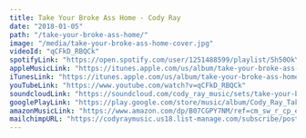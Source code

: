 ```yaml
---
title: Take Your Broke Ass Home - Cody Ray
date: "2018-01-05"
path: "/take-your-broke-ass-home/"
image: "/media/take-your-broke-ass-home-cover.jpg"
videoId: "qCFkD_RBQCk"
spotifyLink: "https://open.spotify.com/user/1251488599/playlist/5h50OkYQbD3xCkl7a3zZil?si=s3KkU8wlRGOAfNtBBMULtA"
appleMusicLink: "https://itunes.apple.com/us/album/take-your-broke-ass-home-single/1373873024?ls=1&app=music&at=11lEW&ct=1e0wp8"
iTunesLink: "https://itunes.apple.com/us/album/take-your-broke-ass-home-single/1373873024?ls=1&app=itunes&at=11lEW&ct=1e0wp8"
youTubeLink: "https://www.youtube.com/watch?v=qCFkD_RBQCk"
soundcloudLink: "https://soundcloud.com/cody_ray_music/sets/take-your-broke-ass-home"
googlePlayLink: "https://play.google.com/store/music/album/Cody_Ray_Take_Your_Broke_Ass_Home?id=Bfq73rnrz54x6gbvqljsk4lephe"
amazonMusicLink: "https://www.amazon.com/dp/B07CGPY7NM/ref=cm_sw_r_cp_ep_dp_CjN3AbATSK04W?tag=smarturl-20"
mailchimpURL: "https://codyraymusic.us18.list-manage.com/subscribe/post?u=4cd414c7953819aa309bb2fd9&amp;id=dd80d2e2b4"
---
```



